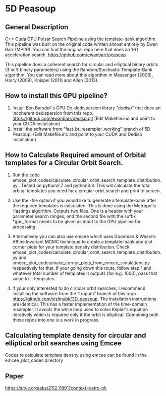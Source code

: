 # 5D Peasoup

## General Description 
C++ Cuda GPU Pulsar Search Pipeline using the template-bank algorithm. This pipeline was built on the original code written almost entirely by Ewan Barr (MPIfR). You can find the original repo here that does an 1-D acceleration search. https://github.com/ewanbarr/peasoup

This pipeline does a coherent search for circular and elliptical binary orbits (3 or 5 binary parameters) using the Random/Stochastic Template-Bank algorithm. You can read more about this algorithm in Messenger (2008), Harry (2009), Knispel (2011) and Allen (2013).

## How to install this GPU pipeline?

1. Install Ben Barsdell's GPU De-dedispersion library "dedisp" that does an incoherent dedispersion from this repo. https://github.com/ewanbarr/dedisp.git (Edit Makefile.inc and point to your CUDA installation)
2. Install the software from "fast_bt_resampler_working" branch of 5D Peasoup. (Edit Makefile.inc and point to your CUDA and Dedisp installation)

## How to Calculate Required amount of Orbital templates for a Circular Orbit Search.

1. Run the code emcee_plot_codes/calculate_circular_orbit_search_template_distribution.py . Tested on python2.7 and python3.3. This will calculate the total orbital templates you need for a circular orbit search and print to screen.

2. Use the -file option if you would like to generate a template-bank after the required templates is calculated. This is done using the Metropolis Hastings algorithm. Outputs two files. One is a header with your parameter search ranges, and the second file with the suffix *gpu_format needs to be given as input to the GPU pipeline for processing.

3. Alternatively you can also use emcee which uses Goodman & Weare’s Affine Invariant MCMC technique to create a template-bank and plot corner plots for your template density distribution. Check emcee_plot_codes/calculate_circular_orbit_search_template_distribution.py and emcee_plot_codes/make_corner_plots_from_emcee_simulations.py respectively for that. If your going down this route, follow step 1 and whatever total number of templates it outputs (for e.g. 1000), pass that value to --templates.

4. If your only interested to do circular orbit searches, I recommend installing the software from the "trapum" branch of this repo https://github.com/vishnubk/3D_peasoup. 
The installation instructions are identical. This has a faster implementation of the time-domain resampler. It avoids the while loop used to solve Kepler's equation iteratively which is required only if the orbit is elliptical. Combining both these repos into one is a work in progress.

## Calculating template density for circular and elliptical orbit searches using Emcee
Codes to calculate template density using emcee can be found in the emcee_plot_codes directory

## Paper

https://arxiv.org/abs/2112.11991?context=astro-ph
